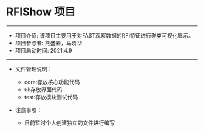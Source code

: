 # RFIShow 项目
---
- 项目介绍: 该项目主要用于对FAST观察数据的RFI特征进行聚类可视化显示。
- 项目参与者: 熊盛春，马晓华
- 项目启动时间: 2021.4.9 
---

- 文件管理说明：
    - core:存放核心功能代码
    - ui:存放界面代码
    - test:存放模块测试代码
    
- 注意事项：
    - 目前暂时个人创建独立的文件进行编写